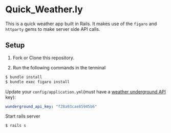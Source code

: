 # Quick_Weather.ly

This is a quick weather app built in Rails. It makes use of the `figaro` and `httparty` gems to make server side API calls.

## Setup

1. Fork or Clone this repository.

2. Run the following commands in the terminal

```bash
$ bundle install
$ bundle exec figaro install
```

Update your `config/application.yml`(must have a [weather underground API](http://www.wunderground.com/weather/api/) key):

```yml
wunderground_api_key: "f28a93cae85945b6"
```

Start rails server

```bash
$ rails s
```
